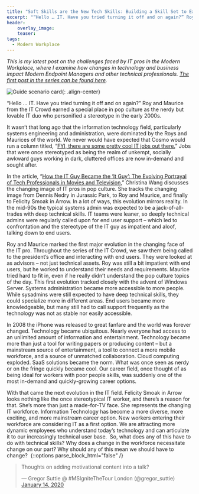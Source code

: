 ```yaml
---
title: "Soft Skills are the New Tech Skills: Building a Skill Set to Excel in the Modern Workplace"
excerpt: "“Hello … IT. Have you tried turning it off and on again?” Roy and Maurice from the IT Crowd earned a special place in pop culture as the nerdy but lovable IT duo who personified a stereotype in the early 2000s."
header:
    overlay_image:
    teaser:
tags:
  - Modern Workplace
---
```


_This is my latest post on the challenges faced by IT pros in the Modern Workplace, where I examine how changes in technology and business impact Modern Endpoint Managers and other technical professionals. [The first post in the series can be found here](https://www.modernendpoint.com/managed/its-not-you-its-me-examining-our-role-in-transforming-endpoint-management)._

![Guide scenario card](https://managedblog.github.io/managed/assets/images/legacy/walkthrough/royandmaurice.jpg){: .align-center}

“Hello … IT. Have you tried turning it off and on again?” Roy and Maurice from the IT Crowd earned a special place in pop culture as the nerdy but lovable IT duo who personified a stereotype in the early 2000s.

It wasn’t that long ago that the information technology field, particularly systems engineering and administration, were dominated by the Roys and Maurices of the world. We never would have expected that Cosmo would run a column titled, “[FYI, there are some pretty cool IT jobs out there.](https://www.cosmopolitan.com/uk/worklife/careers/a34224/what-it-jobs-are-there/)” Jobs that were once stereotyped as being the realm of unkempt, socially awkward guys working in dark, cluttered offices are now in-demand and sought after.

In the article, “[How the IT Guy Became the ‘It Guy’: The Evolving Portrayal of Tech Professionals in Movies and Television](https://www.thebalancecareers.com/top-information-technology-it-soft-skills-2063781),” Christina Wang discusses the changing image of IT pros in pop culture. She tracks the changing image from Dennis Nedry in Jurassic Park, to Roy and Maurice, and finally to Felicity Smoak in Arrow. In a lot of ways, this evolution mirrors reality. In the mid-90s the typical systems admin was expected to be a jack-of-all-trades with deep technical skills. IT teams were leaner, so deeply technical admins were regularly called upon for end user support – which led to confrontation and the stereotype of the IT guy as impatient and aloof, talking down to end users.

Roy and Maurice marked the first major evolution in the changing face of the IT pro. Throughout the series of the IT Crowd, we saw them being called to the president’s office and interacting with end users. They were looked at as advisors – not just technical assets. Roy was still a bit impatient with end users, but he worked to understand their needs and requirements. Maurice tried hard to fit in, even if he really didn’t understand the pop culture topics of the day. This first evolution tracked closely with the advent of Windows Server. Systems administration became more accessible to more people. While sysadmins were still expected to have deep technical skills, they could specialize more in different areas. End users became more knowledgeable, but many still had to call support frequently as the technology was not as stable nor easily accessible.

In 2008 the iPhone was released to great fanfare and the world was forever changed. Technology became ubiquitous. Nearly everyone had access to an unlimited amount of information and entertainment. Technology became more than just a tool for writing papers or producing content – but a mainstream source of entertainment, a tool to connect a more mobile workforce, and a source of unmatched collaboration. Cloud computing exploded. SaaS solutions became the norm. What was once seen as nerdy or on the fringe quickly became cool. Our career field, once thought of as being ideal for workers with poor people skills, was suddenly one of the most in-demand and quickly-growing career options.

With that came the next evolution in the IT field. Felicity Smoak in Arrow looks nothing like the once stereotypical IT worker, and there’s a reason for that. She’s more than just a made-for-TV face. She represents the changing IT workforce. Information Technology has become a more diverse, more exciting, and more mainstream career option. New workers entering their workforce are considering IT as a first option. We are attracting more dynamic employees who understand today’s technology and can articulate it to our increasingly technical user base.
​
So, what does any of this have to do with technical skills? Why does a change in the workforce necessitate change on our part? Why should any of this mean we should have to change?
​
{::options parse_block_html="false" /}

<div class="center">

<blockquote class="twitter-tweet">
<p lang="en" dir="ltr">Thoughts on adding motivational content into a talk?</p>— Gregor Suttie @ #MSIgniteTheTour London (@gregor_suttie) <a href="https://twitter.com/gregor_suttie/status/1217204952818421761?ref_src=twsrc%5Etfw">January 14, 2020</a>
</blockquote><script async="" src="https://platform.twitter.com/widgets.js" charset="utf-8">

</div>

I followed a recent Twitter thread where the original poster, [Gregor Suttie](https://twitter.com/gregor_suttie), asked people for, “Thoughts on adding motivational content into a talk?” I responded with an enthusiastic yes. You never know who you may inspire and what could come from speaking up. I was ultimately given the mental boost I needed to start blogging because Chris Thomas ([@AutomateMyStuff](https://twitter.com/AutomateMyStuff)) included some slides on Impostor Syndrome. He didn’t see it as motivational, but it made a difference for me.

Other respondents had mixed feelings – ranging from ambivalent to believing that motivational content doesn’t belong in a technical presentation. I began to think about Gregor’s question and the responses more. I can certainly understand the argument that people are coming for deeply technical content – but does that mean that motivational content doesn’t belong? Are soft skills in general something that should be avoided at conferences or in presentations? Or – perhaps – should we start to consider soft skills as being technical skills?

If you look around the room at most user’s groups or in any technical presentation you will generally see a wide range of people. There are consummate professionals who look ready for the board room and other people who fit the “standard IT guy” trope. Nearly everyone who is attending a conference or technical discussion already has deep technical skills and are there to learn about new technology or how someone else accomplished a technical challenge. There’s no doubt that we, as IT pros, strongly value hard technical skills.

But what does that mean in the modern workplace? What does that mean in a changing workforce?

Twenty years ago, IT pros were called upon to deploy highly technical solutions that required a high level of IT department interaction to deploy to end users. The solutions were complex and difficult to understand. There weren’t a lot of enterprise management tools available. Systems administrators had to rely on complex logon scripts, group policies, and physical interaction with systems to manage them. Software upgrades and deployments were invasive and deeply technical, requiring long hours and weekends to complete. Every change was potentially high-risk and had a chance of halting production. We had to rely on deep technical skills to minimize disruption and support our end users.

Now most of our solutions are service based. More and more of our critical infrastructure is moving out of our on-premise datacenters and into cloud sources. Maintenance windows are slowly going away. System administration is becoming less complex even though the solutions we are deploying and managing are more complex than we could have imagined just two decades ago. When I worked at Plante Moran, our CIO, Paul Blowers, once shared that he believed that modern systems administrators will be relationship managers between business units and vendors. They will be called upon to relay and translate information and the need to use deep technical skills will be limited. Systems administration is now more about keeping up with trends and changing business needs than it is about building complex solutions. 

Our end users are more technical – support calls are becoming less frequent and most problems can be solved by level one technicians with basic troubleshooting. Organizations are looking for us to provide solutions that match the tools in their daily lives. They want flexibility, mobility, and ease of use. Users understand the basic technology and want to be talked to as equals. When they see our modern-day counterparts on pop culture, they see engaging, well-spoken professionals who provide solutions, not roadblocks. We are no longer expected to dwell in shadowy corners and avoid eye contact – we are being asked to partner with our organizations and provide real, relevant, modern solutions.

In a recent Twitter skills chat documented by [Rob Shook on the IBM Training and Skill blog](https://www.ibm.com/blogs/ibm-training/top-skills-you-need-to-succeed-in-the-modern-workplace/), IBM asked 5 questions to spark a discussion on skills needed in the modern workplace. The tweets in the original article were provided without context, links or attribution, but they offer a lot of insight into how soft skills are viewed in the modern workplace. Some of the highlights included:

**“How are skills needs changing in the workforce?”**

*_“The skills needed in today’s world are changing in a lot of ways. I’ve realized employers are stressing EQ over IQ, and are stressing the importance of having a few skills that you’re really, really good at.”_

**“Name the top skills needed in the workforce?”**

*_“The number one skill needed in the workforce is the ability to communicate effectively and build strong relationships in order to create powerful team dynamics.”_

**“How do you define soft skills?”**

*_“Soft skills are interpersonal (people) skills. These are much harder to define and evaluate but are critical for success given today’s workforce challenges.”_

**“Why are soft skills needed in IT?”**

*_“Soft skills are essential for driving successful business and user outcomes. As an HR professional, we often see soft skills over technical skills as the reason a manager chooses to hire or promote talent.”_

**“What are the best ways to build soft skills?”**

*_“There are many ways to learn about soft skills whether its reading books, TED Talks, or attending workshops, but the best way to build soft skills is to practice them. Openly and rigorously practicing soft skills are the best way to implement and build them.”_

Our organizations are looking for Information Technology to partner with the business to provide solutions and build a more dynamic future. Most of us have worked at organizations where IT departments have had an adversarial relationship with the business. We have been a part of teams or worked with individuals where prevailing culture was that end users don’t get it. In these situations, it becomes culturally impossible for IT to listen first and provide workable solutions to our businesses.

In my first post on the modern workplace, I established a need to be a partner to our organizations and empower end users. Our organizations are hungry for solutions-centric IT partners. They will look towards providers who can listen and meet their needs. This means we need to develop soft skills like listening, communication, and being lifelong learners. It also means we need to continue to develop our technical skills to understand and provide modern solutions. We cannot fall back on old tropes and be effective in the modern workplace. We must be dynamic, growth-oriented professionals. The changing face of technology requires that we continue to be evolve.
​
Considering all of this I believe that we should start treating soft skills as technical skills. If we want to be solutions providers and preserve our place in the workforce, we should be working to build each other up. This may mean adding a few motivational slides to a presentation, engaging each other in conversation, or looking for ways to foster a growth mindset among our peers. 